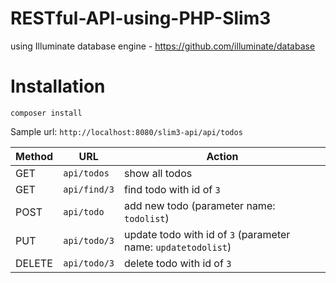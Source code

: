 # RESTful-API-using-PHP-Slim3
using Illuminate database engine - https://github.com/illuminate/database <br>


# Installation

<code>composer install</code> <br>

Sample url: <code>http://localhost:8080/slim3-api/api/todos</code>

<table>
  <tr>
    <thead>
      <th>Method</th>
      <th>URL</th>
      <th>Action</th>
    </thead>
  </tr>
  <tbody>
    <tr>
      <td>GET</td>
      <td><code>api/todos</code></td>
      <td>show all todos</td>
    </tr>
    <tr>
      <td>GET</td>
      <td><code>api/find/3</code></td>
      <td>find todo with id of <code>3</code></td>
    </tr>
    <tr>
      <td>POST</td>
      <td><code>api/todo</code></td>
      <td>add new todo (parameter name: <code>todolist</code>)</td>
    </tr>
    <tr>
      <td>PUT</td>
      <td><code>api/todo/3</code></td>
      <td>update todo with id of <code>3</code> (parameter name: <code>updatetodolist</code>)</td>
    </tr>
    <tr>
      <td>DELETE</td>
      <td><code>api/todo/3</code></td>
      <td>delete todo with id of <code>3</code></td>
    </tr>
  </tbody>
</table>
